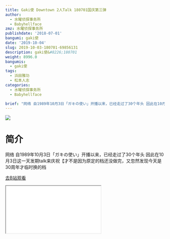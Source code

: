 ```yaml
---
title: Gaki使 Downtown 2人Talk 180701国庆第三弹
author:
  - 水曜侦探事务所
  - Babyhellface
zmz: 水曜侦探事务所
publishdate: '2018-07-01'
bangumi: gaki使
date: '2019-10-04'
slug: 2019-10-03-180701-69856131
description: gaki使&#8226;180701
weight: 8996.0
bangumis:
  - gaki使
tags:
  - 浜田雅功
  - 松本人志
categories:
  - 水曜侦探事务所
  - Babyhellface

brief: "网络 自1989年10月3日「ガキの使い」开播以来，已经走过了30个年头 因此在10月3日这一天发期talk来庆祝【才不是因为原定的档还没做完，又忽然发现今天是30周年才临时换的档"
---
```

![](https://raw.githubusercontent.com/tcgriffith/owaraisite/master/static/tmpimg/cd1986eedf4903acac591abd1dede512106a41e0.jpg.480.jpg)
# 简介  
网络
自1989年10月3日「ガキの使い」开播以来，已经走过了30个年头
因此在10月3日这一天发期talk来庆祝【才不是因为原定的档还没做完，又忽然发现今天是30周年才临时换的档  

[去B站观看](https://www.bilibili.com/video/av69856131/)
<div class ="resp-container"><iframe class="testiframe" src="//player.bilibili.com/player.html?aid=69856131"", scrolling="no", allowfullscreen="true" > </iframe></div> 
